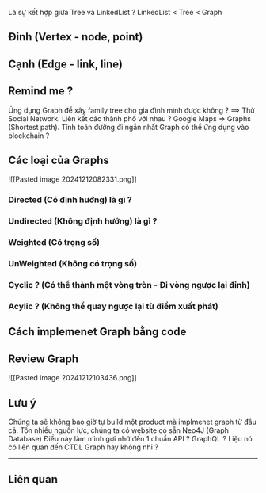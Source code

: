 

Là sự kết hợp giữa Tree và LinkedList ?
LinkedList < Tree < Graph
## Đỉnh (Vertex - node, point)


## Cạnh (Edge - link, line)


## Remind me ?

Ứng dụng Graph để xây family tree cho gia đình mình được không ? ==> Thử
Social Network.
Liên kết các thành phố với nhau ?
Google Maps => Graphs (Shortest path). Tính toán đường đi ngắn nhất
Graph có thể ứng dụng vào blockchain ?

## Các loại của Graphs

![[Pasted image 20241212082331.png]]


### Directed  (Có định hướng) là gì ?

### Undirected (Không định hướng) là gì ?

### Weighted (Có trọng số)

### UnWeighted (Không có trọng số)

### Cyclic ? (Có thể thành một vòng tròn - Đi vòng ngược lại đỉnh)

### Acylic ? (Không thể quay ngược lại từ điểm xuất phát)

## Cách implemenet Graph bằng code

## Review Graph

![[Pasted image 20241212103436.png]]

## Lưu ý
Chúng ta sẽ không bao giờ tự build một product mà implmenet graph từ đầu cả. Tốn nhiều nguồn lực, chúng ta có website có sẵn Neo4J (Graph Database)
Điều này làm mình gợi nhớ đến 1 chuẩn API ? GraphQL ? Liệu nó có liên quan đến CTDL Graph hay không nhỉ ?

--- 
## Liên quan